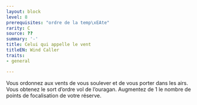 ```yaml
---
layout: block
level: 8
prerequisites: "ordre de la temp\xEAte"
rarity: C
source: ??
summary: '-'
title: Celui qui appelle le vent
titleEN: Wind Caller
traits:
- general

---
```


<p>Vous ordonnez aux vents de vous soulever et de vous porter dans les airs. Vous obtenez le sort d’ordre vol de l’ouragan. Augmentez de 1 le nombre de points de focalisation de votre réserve.</p>